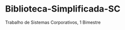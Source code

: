 Biblioteca-Simplificada-SC
==========================

Trabalho de Sistemas Corporativos, 1 Bimestre
